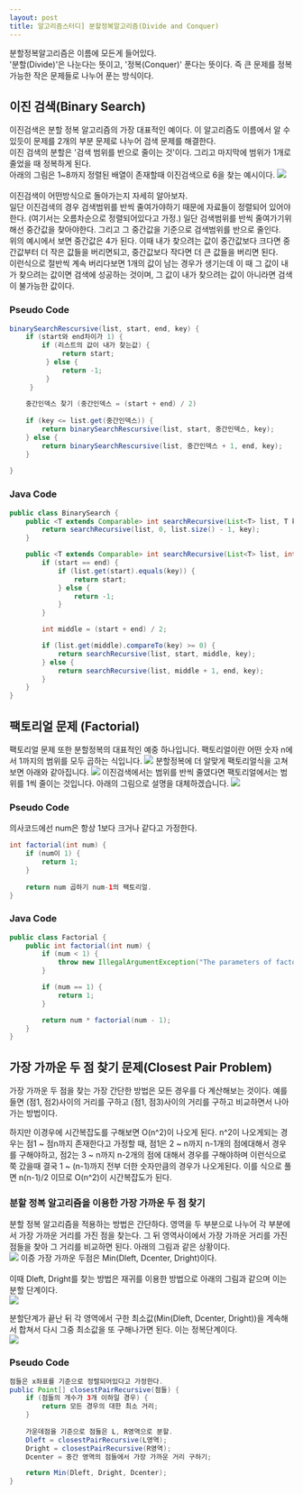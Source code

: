 ```yaml
---
layout: post
title: 알고리즘스터디] 분할정복알고리즘(Divide and Conquer)
---
```


분할정복알고리즘은 이름에 모든게 들어있다.<br>
'분할(Divide)'은 나눈다는 뜻이고, '정복(Conquer)' 푼다는 뜻이다. 즉 큰 문제를 정복가능한 작은 문제들로 나누어 푼는 방식이다.<br>

## 이진 검색(Binary Search)
이진검색은 분할 정복 알고리즘의 가장 대표적인 예이다. 이 알고리즘도 이름에서 알 수 있듯이 문제를 2개의 부분 문제로 나누어 검색 문제를 해결한다.<br>
이진 검색의 분할은 '검색 범위를 반으로 줄이는 것'이다. 그리고 마지막에 범위가 1개로 줄었을 때 정복하게 된다.<br>
아래의 그림은 1~8까지 정렬된 배열이 존재할때 이진검색으로 6을 찾는 예시이다.
<img src="https://github.com/KimMinJoo/KimMinJoo.github.io/blob/master/images/BinarySearch.png?raw=true"/>
<br>
<br>
이진검색이 어떤방식으로 돌아가는지 자세히 알아보자.<br>
일단 이진검색의 경우 검색범위를 반씩 줄여가야하기 때문에 자료들이 정렬되어 있어야한다. (여기서는 오름차순으로 정렬되어있다고 가정.)
일단 검색범위를 반씩 줄여가기위해선 중간값을 찾아야한다. 그리고 그 중간값을 기준으로 검색범위를 반으로 줄인다.<br>
위의 예시에서 보면 중간값은 4가 된다. 이때 내가 찾으려는 값이 중간값보다 크다면 중간값부터 더 작은 값들을 버리면되고, 중간값보다 작다면 더 큰 값들을 버리면 된다.
<br>
이런식으로 절반씩 계속 버리다보면 1개의 값이 남는 경우가 생기는데 이 때 그 값이 내가 찾으려는 값이면 검색에 성공하는 것이며, 그 값이 내가 찾으려는 값이 아니라면 검색이 불가능한 값이다.

### Pseudo Code

```java
binarySearchRescursive(list, start, end, key) {
	if (start와 end차이가 1) {
        if (리스트의 값이 내가 찾는값) {
             return start;
         } else {
             return -1;
         }
     }
    	
	중간인덱스 찾기 (중간인덱스 = (start + end) / 2)
	
	if (key <= list.get(중간인덱스)) {
		return binarySearchRescursive(list, start, 중간인덱스, key);
	} else {
		return binarySearchRescursive(list, 중간인덱스 + 1, end, key);
	}
	
}
```


### Java Code

```java
public class BinarySearch {
	public <T extends Comparable> int searchRecursive(List<T> list, T key) {
		return searchRecursive(list, 0, list.size() - 1, key);
	}

	public <T extends Comparable> int searchRecursive(List<T> list, int start, int end, T key) {
		if (start == end) {
			if (list.get(start).equals(key)) {
				return start;
			} else {
				return -1;
			}
		}

		int middle = (start + end) / 2;

		if (list.get(middle).compareTo(key) >= 0) {
			return searchRecursive(list, start, middle, key);
		} else {
			return searchRecursive(list, middle + 1, end, key);
		}
	}
}
```

## 팩토리얼 문제 (Factorial)
팩토리얼 문제 또한 분할정복의 대표적인 예중 하나입니다. 팩토리얼이란 어떤 숫자 n에서 1까지의 범위를 모두 곱하는 식입니다.
<img src="https://github.com/KimMinJoo/KimMinJoo.github.io/blob/master/images/factorial.jpg?raw=true"/>
분할정복에 더 알맞게 팩토리얼식을 고쳐보면 아래와 같아집니다.
<img src="https://github.com/KimMinJoo/KimMinJoo.github.io/blob/master/images/factorialRecursive.jpg?raw=true"/>
이진검색에서는 범위를 반씩 줄였다면 팩토리얼에서는 범위를 1씩 줄이는 것입니다. 아래의 그림으로 설명을 대체하겠습니다.
<img src="https://github.com/KimMinJoo/KimMinJoo.github.io/blob/master/images/showFactorial.png?raw=true"/>

### Pseudo Code

의사코드에선 num은 항상 1보다 크거나 같다고 가정한다.
```java
int factorial(int num) {
	if (num이 1) {
		return 1;
	}
	
	return num 곱하기 num-1의 팩토리얼.
}
```


### Java Code
```java
public class Factorial {
	public int factorial(int num) {
		if (num < 1) {
			throw new IllegalArgumentException("The parameters of factorial method are greater than one, parameter : " + num);
		}

		if (num == 1) {
			return 1;
		}

		return num * factorial(num - 1);
	}
}
```

## 가장 가까운 두 점 찾기 문제(Closest Pair Problem)

가장 가까운 두 점을 찾는 가장 간단한 방법은 모든 경우를 다 계산해보는 것이다.
예를들면 (점1, 점2)사이의 거리를 구하고 (점1, 점3)사이의 거리를 구하고 비교하면서 나아가는 방법이다.<br>

하지만 이경우에 시간복잡도를 구해보면 O(n^2)이 나오게 된다.
n^2이 나오게되는 경우는 점1 ~ 점n까지 존재한다고 가정할 때, 점1은 2 ~ n까지 n-1개의 점에대해서 경우를 구해야하고, 
점2는 3 ~ n까지 n-2개의 점에 대해서 경우를 구해야하며 이런식으로 쭉 갔을때 결국 1 ~ (n-1)까지 전부 더한 숫자만큼의 경우가 나오게된다.
이를 식으로 풀면 n(n-1)/2 이므로 O(n^2)이 시간복잡도가 된다.<br>

### 분할 정복 알고리즘을 이용한 가장 가까운 두 점 찾기

분할 정복 알고리즘을 적용하는 방법은 간단하다. 
영역을 두 부분으로 나누어 각 부분에서 가장 가까운 거리를 가진 점을 찾는다. 
그 뒤 영역사이에서 가장 가까운 거리를 가진 점들을 찾아 그 거리를 비교하면 된다.
아래의 그림과 같은 상황이다.<br>
<img src="https://raw.githubusercontent.com/KimMinJoo/KimMinJoo.github.io/2bae125894cf8dfa586bd9545a16a2049fc0b5fc/images/ClosestPairProblem.png"/>
이증 가장 가까운 두점은 Min(Dleft, Dcenter, Dright)이다.<br>
<br>
이때 Dleft, Dright를 찾는 방법은 재귀를 이용한 방법으로 아래의 그림과 같으며 이는 분할 단계이다.<br>
<img src="https://raw.githubusercontent.com/KimMinJoo/KimMinJoo.github.io/2bae125894cf8dfa586bd9545a16a2049fc0b5fc/images/ClosestPairProblem2.png"/>

분할단계가 끝난 뒤 각 영역에서 구한 최소값(Min(Dleft, Dcenter, Dright))을 계속해서 합쳐서 다시 그중 최소값을 또 구해나가면 된다.
이는 정복단계이다.<br>
<img src="https://raw.githubusercontent.com/KimMinJoo/KimMinJoo.github.io/2bae125894cf8dfa586bd9545a16a2049fc0b5fc/images/ClosestPairProblem3.png"/>

### Pseudo Code
```java
점들은 x좌표를 기준으로 정렬되어있다고 가정한다.
public Point[] closestPairRecursive(점들) {
	if (점들의 개수가 3개 이하일 경우) {
		return 모든 경우의 대한 최소 거리;
	}
	
	가운데점을 기준으로 점들은 L, R영역으로 분할.
	Dleft = closestPairRecursive(L영역);
	Dright = closestPairRecursive(R영역);
	Dcenter = 중간 영역의 점들에서 가장 가까운 거리 구하기;

    return Min(Dleft, Dright, Dcenter);
}
```